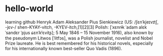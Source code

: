 # hello-world
learning github
Henryk Adam Aleksander Pius Sienkiewicz (US: /ʃɛnˈkjeɪvɪtʃ, -jɛv-/ shen-KYAY-vitch, -⁠KYEV-itch,[1][2][3] Polish: [ˈxɛnrɨk ˈadam alɛkˈsandɛr ˈpjus ɕɛnˈkʲɛvitʂ]; 5 May 1846 – 15 November 1916), also known by the pseudonym Litwos [ˈlitfɔs], was a Polish journalist, novelist and Nobel Prize laureate. He is best remembered for his historical novels, especially for his internationally known best-seller Quo Vadis (1896).
